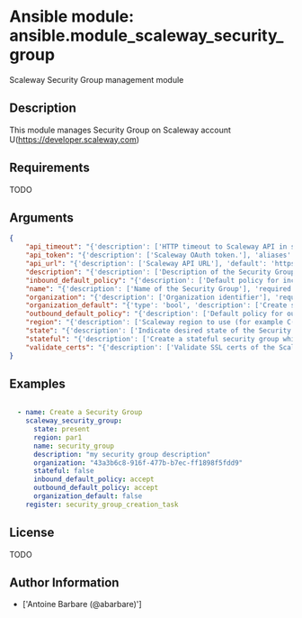 # Ansible module: ansible.module_scaleway_security_group


Scaleway Security Group management module

## Description

This module manages Security Group on Scaleway account U(https://developer.scaleway.com)

## Requirements

TODO

## Arguments

``` json
{
    "api_timeout": "{'description': ['HTTP timeout to Scaleway API in seconds.'], 'default': 30, 'aliases': ['timeout']}",
    "api_token": "{'description': ['Scaleway OAuth token.'], 'aliases': ['oauth_token']}",
    "api_url": "{'description': ['Scaleway API URL'], 'default': 'https://api.scaleway.com', 'aliases': ['base_url']}",
    "description": "{'description': ['Description of the Security Group']}",
    "inbound_default_policy": "{'description': ['Default policy for incoming trafic'], 'choices': ['accept', 'drop']}",
    "name": "{'description': ['Name of the Security Group'], 'required': True}",
    "organization": "{'description': ['Organization identifier'], 'required': True}",
    "organization_default": "{'type': 'bool', 'description': ['Create security group to be the default one']}",
    "outbound_default_policy": "{'description': ['Default policy for outcoming trafic'], 'choices': ['accept', 'drop']}",
    "region": "{'description': ['Scaleway region to use (for example C(par1)).'], 'required': True, 'choices': ['ams1', 'EMEA-NL-EVS', 'par1', 'EMEA-FR-PAR1']}",
    "state": "{'description': ['Indicate desired state of the Security Group.'], 'default': 'present', 'choices': ['present', 'absent']}",
    "stateful": "{'description': ['Create a stateful security group which allows established connections in and out'], 'required': True, 'type': 'bool'}",
    "validate_certs": "{'description': ['Validate SSL certs of the Scaleway API.'], 'default': True, 'type': 'bool'}",
}
```

## Examples


``` yaml

  - name: Create a Security Group
    scaleway_security_group:
      state: present
      region: par1
      name: security_group
      description: "my security group description"
      organization: "43a3b6c8-916f-477b-b7ec-ff1898f5fdd9"
      stateful: false
      inbound_default_policy: accept
      outbound_default_policy: accept
      organization_default: false
    register: security_group_creation_task

```

## License

TODO

## Author Information
  - ['Antoine Barbare (@abarbare)']
